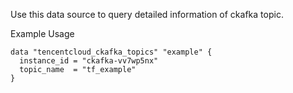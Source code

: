 Use this data source to query detailed information of ckafka topic.

Example Usage

```hcl
data "tencentcloud_ckafka_topics" "example" {
  instance_id = "ckafka-vv7wp5nx"
  topic_name  = "tf_example"
}
```